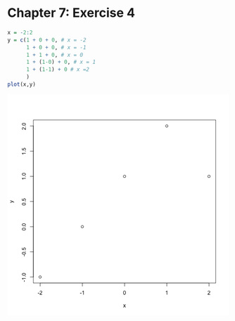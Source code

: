 Chapter 7: Exercise 4
=====================


```r
x = -2:2
y = c(1 + 0 + 0, # x = -2
      1 + 0 + 0, # x = -1
      1 + 1 + 0, # x = 0
      1 + (1-0) + 0, # x = 1
      1 + (1-1) + 0 # x =2
      )
plot(x,y)
```

![plot of chunk unnamed-chunk-1](figure/unnamed-chunk-1.png) 

